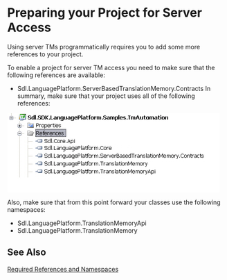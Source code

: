 Preparing your Project for Server Access
=====

Using server TMs programmatically requires you to add some more references to your project.

To enable a project for server TM access you need to make sure that the following references are available:


* Sdl.LanguagePlatform.ServerBasedTranslationMemory.Contracts
In summary, make sure that your project uses all of the following references:

<img style="display:block; " src="images/AllReferences.jpg"/>

Also, make sure that from this point forward your classes use the following namespaces:

* Sdl.LanguagePlatform.TranslationMemoryApi
* Sdl.LanguagePlatform.TranslationMemory

See Also
-----
[Required References and Namespaces](required_references_and_namespaces.md)
